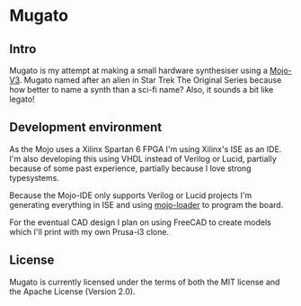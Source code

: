# Mugato
## Intro
Mugato is my attempt at making a small hardware synthesiser using a [Mojo-V3](https://embeddedmicro.com/products/mojo-v3).
Mugato named after an alien in Star Trek The Original Series because how better to name a synth than a sci-fi name? Also,
it sounds a bit like legato!

## Development environment
As the Mojo uses a Xilinx Spartan 6 FPGA I'm using Xilinx's ISE as an IDE. I'm also developing this using VHDL instead of
Verilog or Lucid, partially because of some past experience, partially because I love strong typesystems. 

Because the Mojo-IDE only supports Verilog or Lucid projects I'm generating everything in ISE and using
[mojo-loader](https://embeddedmicro.com/pages/mojo-loader) to program the board.

For the eventual CAD design I plan on using FreeCAD to create models which I'll print with my own Prusa-i3 clone.

## License
Mugato  is currently licensed under the terms of both the MIT license and the Apache License (Version 2.0). 
